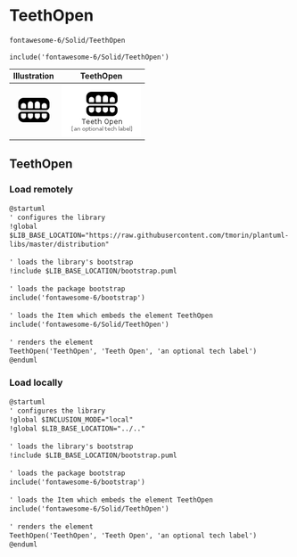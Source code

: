 # TeethOpen


```text
fontawesome-6/Solid/TeethOpen
```

```text
include('fontawesome-6/Solid/TeethOpen')
```



| Illustration | TeethOpen |
| :---: | :---: |
| ![illustration for Illustration](../../fontawesome-6/Solid/TeethOpen.png) | ![illustration for TeethOpen](../../fontawesome-6/Solid/TeethOpen.Local.png) |




## TeethOpen

### Load remotely
```plantuml
@startuml
' configures the library
!global $LIB_BASE_LOCATION="https://raw.githubusercontent.com/tmorin/plantuml-libs/master/distribution"

' loads the library's bootstrap
!include $LIB_BASE_LOCATION/bootstrap.puml

' loads the package bootstrap
include('fontawesome-6/bootstrap')

' loads the Item which embeds the element TeethOpen
include('fontawesome-6/Solid/TeethOpen')

' renders the element
TeethOpen('TeethOpen', 'Teeth Open', 'an optional tech label')
@enduml
```

### Load locally
```plantuml
@startuml
' configures the library
!global $INCLUSION_MODE="local"
!global $LIB_BASE_LOCATION="../.."

' loads the library's bootstrap
!include $LIB_BASE_LOCATION/bootstrap.puml

' loads the package bootstrap
include('fontawesome-6/bootstrap')

' loads the Item which embeds the element TeethOpen
include('fontawesome-6/Solid/TeethOpen')

' renders the element
TeethOpen('TeethOpen', 'Teeth Open', 'an optional tech label')
@enduml
```

